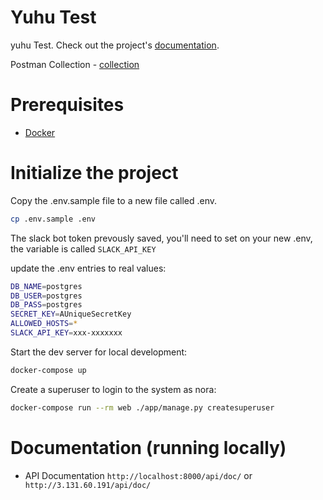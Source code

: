 # Yuhu Test

yuhu Test. Check out the project's [documentation](http://3.131.60.191/api/doc/).

Postman Collection - [collection](https://api.postman.com/collections/1986978-f887f8c2-9d7c-4edc-ba22-c426d29988a6?access_key=PMAT-01HFGKVF25TBA6P485XB17Y64E)
# Prerequisites

- [Docker](https://docs.docker.com/docker-for-mac/install/)

# Initialize the project

Copy the .env.sample file to a new file called .env.

```bash
cp .env.sample .env
```
The slack bot token prevously saved, you'll need to set on your new .env, the variable is called ```SLACK_API_KEY```

update the .env entries to real values:

```bash
DB_NAME=postgres
DB_USER=postgres
DB_PASS=postgres
SECRET_KEY=AUniqueSecretKey
ALLOWED_HOSTS=*
SLACK_API_KEY=xxx-xxxxxxx
```

Start the dev server for local development:

```bash
docker-compose up
```

Create a superuser to login to the system as nora:

```bash
docker-compose run --rm web ./app/manage.py createsuperuser
```

# Documentation (running locally) 

- API Documentation  ```http://localhost:8000/api/doc/``` or ``` http://3.131.60.191/api/doc/```
